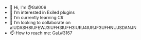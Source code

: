 - 👋 Hi, I’m @Gal009
- 👀 I’m interested in Exiled plugins
- 🌱 I’m currently learning C#
- 💞️ I’m looking to collaborate on aIUDASH8IUFEWJ3IUFH3IUFH3IURJ4IURJF3UFHNUJSDANJN
- 📫 How to reach me: Gal.#3167

<!---
Gal009/Gal009 is a ✨ special ✨ repository because its `README.md` (this file) appears on your GitHub profile.
You can click the Preview link to take a look at your changes.
--->
